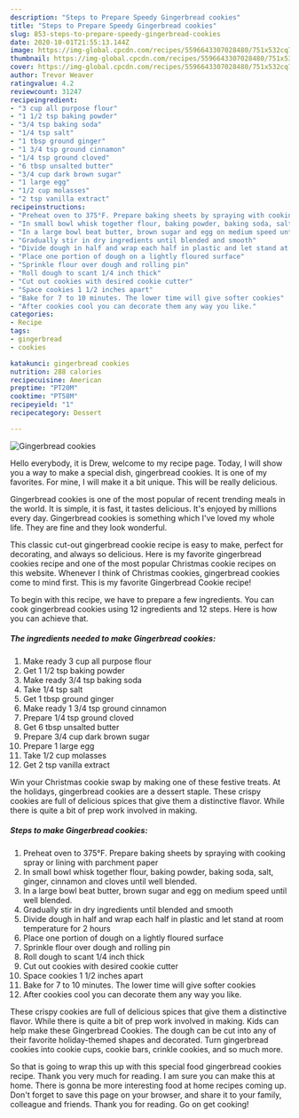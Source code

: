 ```yaml
---
description: "Steps to Prepare Speedy Gingerbread cookies"
title: "Steps to Prepare Speedy Gingerbread cookies"
slug: 853-steps-to-prepare-speedy-gingerbread-cookies
date: 2020-10-01T21:55:13.144Z
image: https://img-global.cpcdn.com/recipes/5596643307028480/751x532cq70/gingerbread-cookies-recipe-main-photo.jpg
thumbnail: https://img-global.cpcdn.com/recipes/5596643307028480/751x532cq70/gingerbread-cookies-recipe-main-photo.jpg
cover: https://img-global.cpcdn.com/recipes/5596643307028480/751x532cq70/gingerbread-cookies-recipe-main-photo.jpg
author: Trevor Weaver
ratingvalue: 4.2
reviewcount: 31247
recipeingredient:
- "3 cup all purpose flour"
- "1 1/2 tsp baking powder"
- "3/4 tsp baking soda"
- "1/4 tsp salt"
- "1 tbsp ground ginger"
- "1 3/4 tsp ground cinnamon"
- "1/4 tsp ground cloved"
- "6 tbsp unsalted butter"
- "3/4 cup dark brown sugar"
- "1 large egg"
- "1/2 cup molasses"
- "2 tsp vanilla extract"
recipeinstructions:
- "Preheat oven to 375°F. Prepare baking sheets by spraying with cooking spray or lining with parchment paper"
- "In small bowl whisk together flour, baking powder, baking soda, salt, ginger, cinnamon and cloves until well blended."
- "In a large bowl beat butter, brown sugar and egg on medium speed until well blended."
- "Gradually stir in dry ingredients until blended and smooth"
- "Divide dough in half and wrap each half in plastic and let stand at room temperature for 2 hours"
- "Place one portion of dough on a lightly floured surface"
- "Sprinkle flour over dough and rolling pin"
- "Roll dough to scant 1/4 inch thick"
- "Cut out cookies with desired cookie cutter"
- "Space cookies 1 1/2 inches apart"
- "Bake for 7 to 10 minutes. The lower time will give softer cookies"
- "After cookies cool you can decorate them any way you like."
categories:
- Recipe
tags:
- gingerbread
- cookies

katakunci: gingerbread cookies 
nutrition: 288 calories
recipecuisine: American
preptime: "PT20M"
cooktime: "PT58M"
recipeyield: "1"
recipecategory: Dessert

---
```



![Gingerbread cookies](https://img-global.cpcdn.com/recipes/5596643307028480/751x532cq70/gingerbread-cookies-recipe-main-photo.jpg)

Hello everybody, it is Drew, welcome to my recipe page. Today, I will show you a way to make a special dish, gingerbread cookies. It is one of my favorites. For mine, I will make it a bit unique. This will be really delicious.

Gingerbread cookies is one of the most popular of recent trending meals in the world. It is simple, it is fast, it tastes delicious. It's enjoyed by millions every day. Gingerbread cookies is something which I've loved my whole life. They are fine and they look wonderful.

This classic cut-out gingerbread cookie recipe is easy to make, perfect for decorating, and always so delicious. Here is my favorite gingerbread cookies recipe and one of the most popular Christmas cookie recipes on this website. Whenever I think of Christmas cookies, gingerbread cookies come to mind first. This is my favorite Gingerbread Cookie recipe!


To begin with this recipe, we have to prepare a few ingredients. You can cook gingerbread cookies using 12 ingredients and 12 steps. Here is how you can achieve that.

<!--inarticleads1-->

##### The ingredients needed to make Gingerbread cookies:

1. Make ready 3 cup all purpose flour
1. Get 1 1/2 tsp baking powder
1. Make ready 3/4 tsp baking soda
1. Take 1/4 tsp salt
1. Get 1 tbsp ground ginger
1. Make ready 1 3/4 tsp ground cinnamon
1. Prepare 1/4 tsp ground cloved
1. Get 6 tbsp unsalted butter
1. Prepare 3/4 cup dark brown sugar
1. Prepare 1 large egg
1. Take 1/2 cup molasses
1. Get 2 tsp vanilla extract


Win your Christmas cookie swap by making one of these festive treats. At the holidays, gingerbread cookies are a dessert staple. These crispy cookies are full of delicious spices that give them a distinctive flavor. While there is quite a bit of prep work involved in making. 

<!--inarticleads2-->

##### Steps to make Gingerbread cookies:

1. Preheat oven to 375°F. Prepare baking sheets by spraying with cooking spray or lining with parchment paper
1. In small bowl whisk together flour, baking powder, baking soda, salt, ginger, cinnamon and cloves until well blended.
1. In a large bowl beat butter, brown sugar and egg on medium speed until well blended.
1. Gradually stir in dry ingredients until blended and smooth
1. Divide dough in half and wrap each half in plastic and let stand at room temperature for 2 hours
1. Place one portion of dough on a lightly floured surface
1. Sprinkle flour over dough and rolling pin
1. Roll dough to scant 1/4 inch thick
1. Cut out cookies with desired cookie cutter
1. Space cookies 1 1/2 inches apart
1. Bake for 7 to 10 minutes. The lower time will give softer cookies
1. After cookies cool you can decorate them any way you like.


These crispy cookies are full of delicious spices that give them a distinctive flavor. While there is quite a bit of prep work involved in making. Kids can help make these Gingerbread Cookies. The dough can be cut into any of their favorite holiday-themed shapes and decorated. Turn gingerbread cookies into cookie cups, cookie bars, crinkle cookies, and so much more. 

So that is going to wrap this up with this special food gingerbread cookies recipe. Thank you very much for reading. I am sure you can make this at home. There is gonna be more interesting food at home recipes coming up. Don't forget to save this page on your browser, and share it to your family, colleague and friends. Thank you for reading. Go on get cooking!
